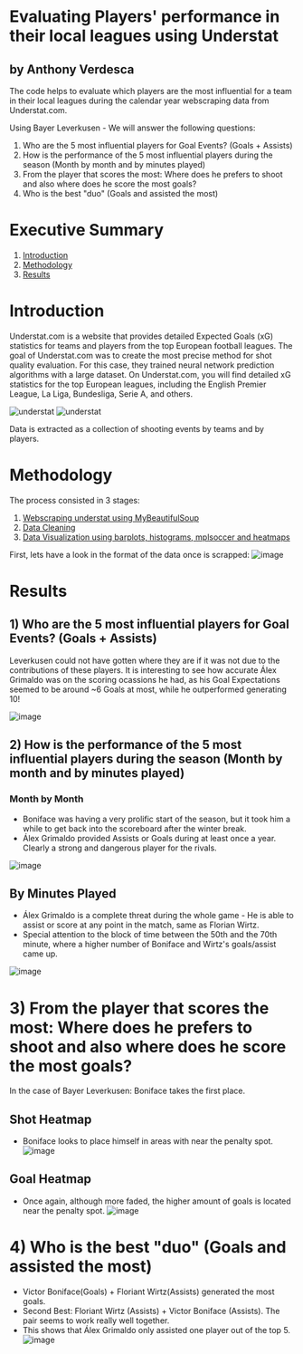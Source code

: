 # Evaluating Players' performance in their local leagues using Understat
## by Anthony Verdesca

The code helps to evaluate which players are the most influential for a team in their local leagues during the calendar year webscraping data from Understat.com.  

Using Bayer Leverkusen - We will answer the following questions:

1) Who are the 5 most influential players for Goal Events? (Goals + Assists)
2) How is the performance of the 5 most influential players during the season (Month by month and by minutes played)
3) From the player that scores the most: Where does he prefers to shoot and also where does he score the most goals?
4) Who is the best "duo" (Goals and assisted the most)

# Executive Summary
1. [Introduction](https://github.com/DatafromtheBleachers/Understat/new/main?filename=README.md#introduction)
2. [Methodology](https://github.com/DatafromtheBleachers/Understat/new/main?filename=README.md#methodology)
3. [Results](https://github.com/DatafromtheBleachers/Understat/new/main?filename=README.md#results)

# Introduction
Understat.com is a website that provides detailed Expected Goals (xG) statistics for teams and players from the top European football leagues.
The goal of Understat.com was to create the most precise method for shot quality evaluation. For this case, they trained neural network prediction algorithms with a large dataset.
On Understat.com, you will find detailed xG statistics for the top European leagues, including the English Premier League, La Liga, Bundesliga, Serie A, and others.

![understat](https://github.com/user-attachments/assets/ee79eb93-3026-466d-9d33-33542fe33d18)
![understat](https://github.com/user-attachments/assets/98fad07f-26ce-4f3f-805c-8f69c02f8ac8)

Data is extracted as a collection of shooting events by teams and by players. 

# Methodology

The process consisted in 3 stages:
1) [Webscraping understat using MyBeautifulSoup](https://github.com/DatafromtheBleachers/Understat/blob/main/Codes/Project-Understat-Webscraping.ipynb)
2) [Data Cleaning](https://github.com/DatafromtheBleachers/Understat/blob/main/Codes/Project-Understat-Data-Cleaning.ipynb) 
3) [Data Visualization using barplots, histograms, mplsoccer and heatmaps](https://github.com/DatafromtheBleachers/Understat/blob/main/Project-Understat.ipynb)

First, lets have a look in the format of the data once is scrapped:
![image](https://github.com/user-attachments/assets/9d4b7817-98af-4101-a04d-328861636a37)

# Results

## 1) Who are the 5 most influential players for Goal Events? (Goals + Assists) ##

Leverkusen could not have gotten where they are if it was not due to the contributions of these players. It is interesting to see how accurate Álex Grimaldo was on the scoring ocassions he had, as his Goal Expectations seemed to be around ~6 Goals at most, while he outperformed generating 10! 

![image](https://github.com/user-attachments/assets/1ebb173f-c54f-445d-a3e1-171945490623)

## 2) How is the performance of the 5 most influential players during the season (Month by month and by minutes played) ##

### Month by Month ###

- Boniface was having a very prolific start of the season, but it took him a while to get back into the scoreboard after the winter break.
- Álex Grimaldo provided Assists or Goals during at least once a year. Clearly a strong and dangerous player for the rivals.

![image](https://github.com/user-attachments/assets/a204861d-cc40-4405-baa6-51275fb4fc1b)

## By Minutes Played ##
- Álex Grimaldo is a complete threat during the whole game - He is able to assist or score at any point in the match, same as Florian Wirtz.
- Special attention to the block of time between the 50th and the 70th minute, where a higher number of Boniface and Wirtz's goals/assist came up.

![image](https://github.com/user-attachments/assets/32ca2367-48c3-4da4-85b5-bae564adc1c0)

# 3) From the player that scores the most: Where does he prefers to shoot and also where does he score the most goals? #

In the case of Bayer Leverkusen: Boniface takes the first place. 

## Shot Heatmap ##

- Boniface looks to place himself in areas with near the penalty spot.
![image](https://github.com/user-attachments/assets/1248c285-241f-42c2-a7bd-209082c19640)

## Goal Heatmap ##
- Once again, although more faded, the higher amount of goals is located near the penalty spot. 
![image](https://github.com/user-attachments/assets/05ce126a-ae3e-4fbe-bb15-03d1339c9999)

# 4) Who is the best "duo" (Goals and assisted the most) #
- Victor Boniface(Goals) + Floriant Wirtz(Assists) generated the most goals.
- Second Best: Floriant Wirtz (Assists) + Victor Boniface (Assists). The pair seems to work really well together. 
- This shows that Álex Grimaldo only assisted one player out of the top 5.
![image](https://github.com/user-attachments/assets/525dd60c-9fe1-474f-a57a-ca71981c06cc)

